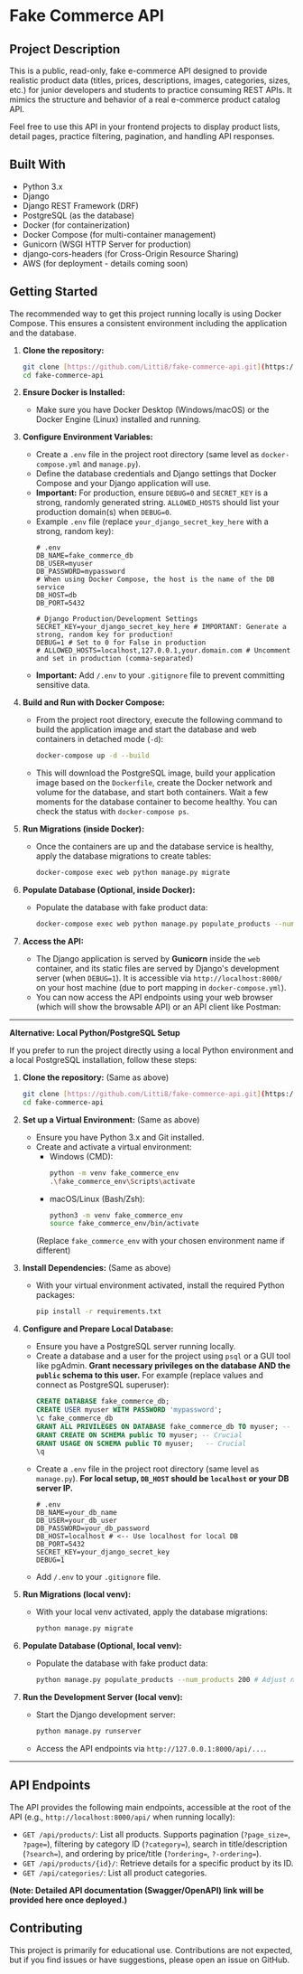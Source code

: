 # Fake Commerce API

## Project Description

This is a public, read-only, fake e-commerce API designed to provide realistic product data (titles, prices, descriptions, images, categories, sizes, etc.) for junior developers and students to practice consuming REST APIs. It mimics the structure and behavior of a real e-commerce product catalog API.

Feel free to use this API in your frontend projects to display product lists, detail pages, practice filtering, pagination, and handling API responses.

## Built With

* Python 3.x
* Django
* Django REST Framework (DRF)
* PostgreSQL (as the database)
* Docker (for containerization)
* Docker Compose (for multi-container management)
* Gunicorn (WSGI HTTP Server for production)
* django-cors-headers (for Cross-Origin Resource Sharing)
* AWS (for deployment - details coming soon)

## Getting Started

The recommended way to get this project running locally is using Docker Compose. This ensures a consistent environment including the application and the database.

1.  **Clone the repository:**
    ```bash
    git clone [https://github.com/Litti8/fake-commerce-api.git](https://github.com/Litti8/fake-commerce-api.git)
    cd fake-commerce-api
    ```

2.  **Ensure Docker is Installed:**
    * Make sure you have Docker Desktop (Windows/macOS) or the Docker Engine (Linux) installed and running.

3.  **Configure Environment Variables:**
    * Create a `.env` file in the project root directory (same level as `docker-compose.yml` and `manage.py`).
    * Define the database credentials and Django settings that Docker Compose and your Django application will use.
    * **Important:** For production, ensure `DEBUG=0` and `SECRET_KEY` is a strong, randomly generated string. `ALLOWED_HOSTS` should list your production domain(s) when `DEBUG=0`.
    * Example `.env` file (replace `your_django_secret_key_here` with a strong, random key):
        ```dotenv
        # .env
        DB_NAME=fake_commerce_db
        DB_USER=myuser
        DB_PASSWORD=mypassword
        # When using Docker Compose, the host is the name of the DB service
        DB_HOST=db
        DB_PORT=5432

        # Django Production/Development Settings
        SECRET_KEY=your_django_secret_key_here # IMPORTANT: Generate a strong, random key for production!
        DEBUG=1 # Set to 0 for False in production
        # ALLOWED_HOSTS=localhost,127.0.0.1,your.domain.com # Uncomment and set in production (comma-separated)
        ```
    * **Important:** Add `/.env` to your `.gitignore` file to prevent committing sensitive data.

4.  **Build and Run with Docker Compose:**
    * From the project root directory, execute the following command to build the application image and start the database and web containers in detached mode (`-d`):
        ```bash
        docker-compose up -d --build
        ```
    * This will download the PostgreSQL image, build your application image based on the `Dockerfile`, create the Docker network and volume for the database, and start both containers. Wait a few moments for the database container to become healthy. You can check the status with `docker-compose ps`.

5.  **Run Migrations (inside Docker):**
    * Once the containers are up and the database service is healthy, apply the database migrations to create tables:
        ```bash
        docker-compose exec web python manage.py migrate
        ```

6.  **Populate Database (Optional, inside Docker):**
    * Populate the database with fake product data:
        ```bash
        docker-compose exec web python manage.py populate_products --num_products 200 # Adjust number as needed
        ```

7.  **Access the API:**
    * The Django application is served by **Gunicorn** inside the `web` container, and its static files are served by Django's development server (when `DEBUG=1`). It is accessible via `http://localhost:8000/` on your host machine (due to port mapping in `docker-compose.yml`).
    * You can now access the API endpoints using your web browser (which will show the browsable API) or an API client like Postman:

---

**Alternative: Local Python/PostgreSQL Setup**

If you prefer to run the project directly using a local Python environment and a local PostgreSQL installation, follow these steps:

1.  **Clone the repository:** (Same as above)
    ```bash
    git clone [https://github.com/Litti8/fake-commerce-api.git](https://github.com/Litti8/fake-commerce-api.git)
    cd fake-commerce-api
    ```
2.  **Set up a Virtual Environment:** (Same as above)
    * Ensure you have Python 3.x and Git installed.
    * Create and activate a virtual environment:
        * Windows (CMD):
            ```bash
            python -m venv fake_commerce_env
            .\fake_commerce_env\Scripts\activate
            ```
        * macOS/Linux (Bash/Zsh):
            ```bash
            python3 -m venv fake_commerce_env
            source fake_commerce_env/bin/activate
            ```
        (Replace `fake_commerce_env` with your chosen environment name if different)

3.  **Install Dependencies:** (Same as above)
    * With your virtual environment activated, install the required Python packages:
        ```bash
        pip install -r requirements.txt
        ```

4.  **Configure and Prepare Local Database:**
    * Ensure you have a PostgreSQL server running locally.
    * Create a database and a user for the project using `psql` or a GUI tool like pgAdmin. **Grant necessary privileges on the database AND the `public` schema to this user.** For example (replace values and connect as PostgreSQL superuser):
        ```sql
        CREATE DATABASE fake_commerce_db;
        CREATE USER myuser WITH PASSWORD 'mypassword';
        \c fake_commerce_db
        GRANT ALL PRIVILEGES ON DATABASE fake_commerce_db TO myuser; -- Optional but good practice
        GRANT CREATE ON SCHEMA public TO myuser; -- Crucial
        GRANT USAGE ON SCHEMA public TO myuser;   -- Crucial
        \q
        ```
    * Create a `.env` file in the project root directory (same level as `manage.py`). **For local setup, `DB_HOST` should be `localhost` or your DB server IP.**
        ```dotenv
        # .env
        DB_NAME=your_db_name
        DB_USER=your_db_user
        DB_PASSWORD=your_db_password
        DB_HOST=localhost # <-- Use localhost for local DB
        DB_PORT=5432
        SECRET_KEY=your_django_secret_key
        DEBUG=1
        ```
    * Add `/.env` to your `.gitignore` file.

5.  **Run Migrations (local venv):**
    * With your local venv activated, apply the database migrations:
        ```bash
        python manage.py migrate
        ```

6.  **Populate Database (Optional, local venv):**
    * Populate the database with fake product data:
        ```bash
        python manage.py populate_products --num_products 200 # Adjust number as needed
        ```

7.  **Run the Development Server (local venv):**
    * Start the Django development server:
        ```bash
        python manage.py runserver
        ```
    * Access the API endpoints via `http://127.0.0.1:8000/api/...`.

---

## API Endpoints

The API provides the following main endpoints, accessible at the root of the API (e.g., `http://localhost:8000/api/` when running locally):

* `GET /api/products/`: List all products. Supports pagination (`?page_size=`, `?page=`), filtering by category ID (`?category=`), search in title/description (`?search=`), and ordering by price/title (`?ordering=`, `?-ordering=`).
* `GET /api/products/{id}/`: Retrieve details for a specific product by its ID.
* `GET /api/categories/`: List all product categories.

**(Note: Detailed API documentation (Swagger/OpenAPI) link will be provided here once deployed.)**

## Contributing

This project is primarily for educational use. Contributions are not expected, but if you find issues or have suggestions, please open an issue on GitHub.